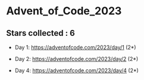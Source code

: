 # Advent_of_Code_2023
## Stars collected : 6
* Day 1: https://adventofcode.com/2023/day/1 (2*)

* Day 2: https://adventofcode.com/2023/day/2 (2*)

* Day 4: https://adventofcode.com/2023/day/4 (2*)
